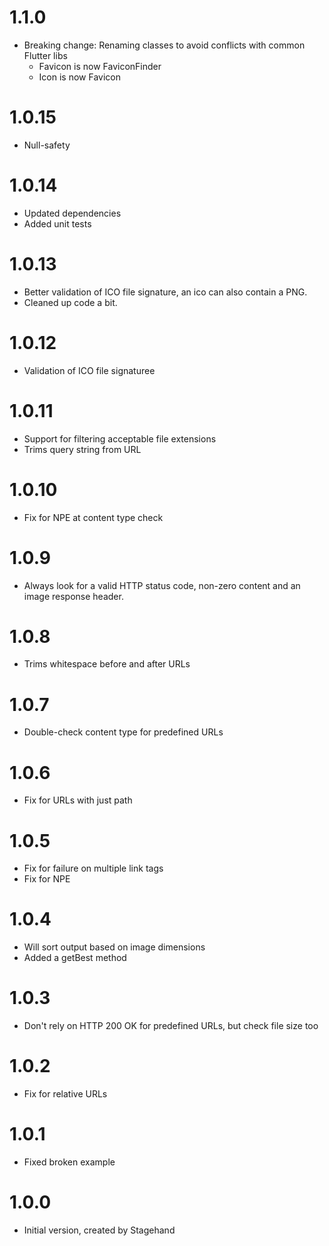 # 1.1.0

- Breaking change: Renaming classes to avoid conflicts with common Flutter libs
  - Favicon is now FaviconFinder
  - Icon is now Favicon

# 1.0.15

- Null-safety

# 1.0.14

- Updated dependencies
- Added unit tests

# 1.0.13

- Better validation of ICO file signature, an ico can also contain a PNG.
- Cleaned up code a bit.

# 1.0.12

- Validation of ICO file signaturee

# 1.0.11

- Support for filtering acceptable file extensions
- Trims query string from URL

# 1.0.10

- Fix for NPE at content type check

# 1.0.9

- Always look for a valid HTTP status code, non-zero content and an image response header.

# 1.0.8

- Trims whitespace before and after URLs

# 1.0.7

- Double-check content type for predefined URLs

# 1.0.6

- Fix for URLs with just path

# 1.0.5

- Fix for failure on multiple link tags
- Fix for NPE

# 1.0.4

- Will sort output based on image dimensions
- Added a getBest method

# 1.0.3

- Don't rely on HTTP 200 OK for predefined URLs, but check file size too

# 1.0.2

- Fix for relative URLs

# 1.0.1

- Fixed broken example

# 1.0.0

- Initial version, created by Stagehand
